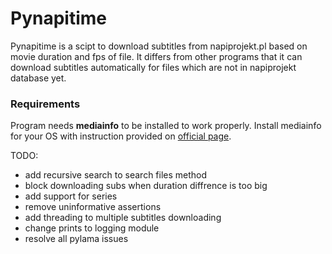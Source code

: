 # Pynapitime

Pynapitime is a scipt to download subtitles from napiprojekt.pl based on movie duration and fps of file. It differs from other programs that it can download subtitles automatically for files which are not in napiprojekt database yet.

### Requirements

Program needs **mediainfo** to be installed to work properly. Install mediainfo for your OS with instruction provided on [official page](https://mediaarea.net/en/MediaInfo/Download).


TODO:
* add recursive search to search files method
* block downloading subs when duration diffrence is too big
* add support for series
* remove uninformative assertions
* add threading to multiple subtitles downloading
* change prints to logging module
* resolve all pylama issues